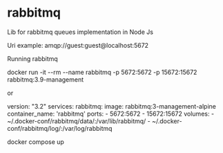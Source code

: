 # rabbitmq
Lib for rabbitmq queues implementation in Node Js

Uri example: amqp://guest:guest@localhost:5672

Running rabbitmq

docker run -it --rm --name rabbitmq -p 5672:5672 -p 15672:15672 rabbitmq:3.9-management

or

version: "3.2"
services: 
  rabbitmq:
    image: rabbitmq:3-management-alpine
    container_name: 'rabbitmq'
    ports:
      - 5672:5672
      - 15672:15672
    volumes:
      - ~/.docker-conf/rabbitmq/data/:/var/lib/rabbitmq/
      - ~/.docker-conf/rabbitmq/log/:/var/log/rabbitmq

docker compose up